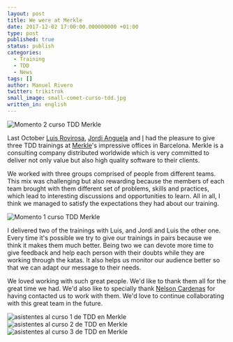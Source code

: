 ```yaml
---
layout: post
title: We were at Merkle
date: 2017-12-02 17:00:00.000000000 +01:00
type: post
published: true
status: publish
categories:
  - Training
  - TDD
  - News
tags: []
author: Manuel Rivero
twitter: trikitrok
small_image: small-comet-curso-tdd.jpg
written_in: english
---
```


<img src="/assets/comet-curso-tdd-4.jpg" alt="Momento 2 curso TDD Merkle"/>

Last October [Luis Rovirosa](https://twitter.com/luisrovirosa), [Jordi Anguela](https://twitter.com/jordianguela) and [I](https://twitter.com/trikitrok) had the pleasure to give three TDD trainings at [Merkle](https://www.cometgc.com/#homepage)'s impressive offices in Barcelona. Merkle is a consulting company distributed worldwide which is very committed to deliver not only value but also high quality software to their clients.

We worked with three groups comprised of people from different teams. This mix was challenging but also rewarding because the members of each team brought with them different set of problems, skills and practices, which lead to interesting discussions and opportunities to learn. All in all, I think we managed to satisfy the expectations they had about our training.

<img src="/assets/comet-curso-tdd-5.jpg" alt="Momento 1 curso TDD Merkle"/>

I delivered two of the trainings with Luis, and Jordi and Luis the other one. Every time it's possible we try to give our trainings in pairs because we think it makes them much better. Being two we can devote more time to give feedback and help each person with their doubts while they are working through the katas. It also helps us monitor our audience better so that we can adapt our message to their needs.

We loved working with such great people. We'd like to thank them all for the great time we had. We'd also like to specially thank [Nelson Cardenas](https://www.linkedin.com/in/nelsoncardenas/) for having contacted us to work with them. We'd love to continue collaborating with this great team in the future.

<img src="/assets/comet-curso-tdd-3.jpg" alt="asistentes al curso 1 de TDD en Merkle"/>

<img src="/assets/comet-curso-tdd-2.jpg" alt="asistentes al curso 2 de TDD en Merkle"/>

<img src="/assets/comet-curso-tdd-1.jpg" alt="asistentes al curso 3 de TDD en Merkle"/>
